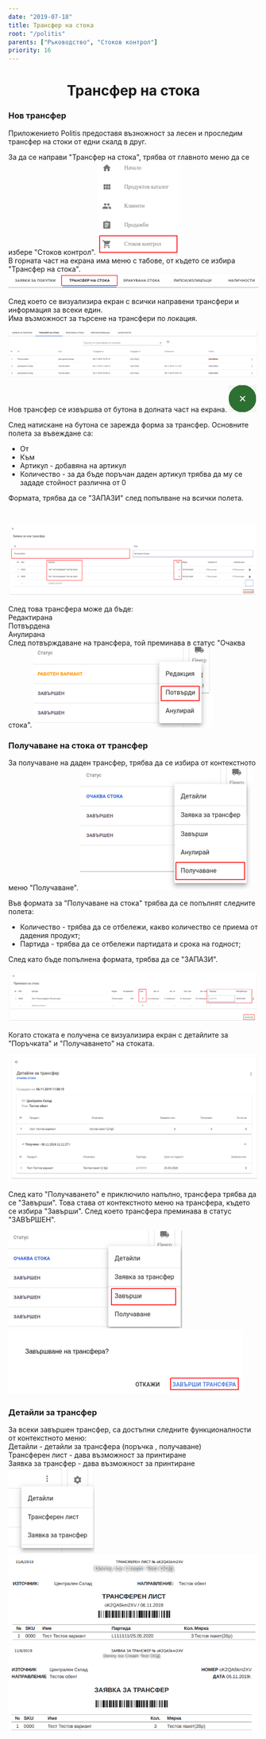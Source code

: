 ```yaml
---
date: "2019-07-18"
title: Трансфер на стока
root: "/politis"
parents: ["Ръководство", "Стоков контрол"]
priority: 16
---
```

<h1 align="center">
  Трансфер на стока
</h1>

### Нов трансфер

Приложението Politis предоставя възножност за лесен и проследим трансфер на стоки от едни скалд в друг.

<split-panel>
  <panel>
    За да се направи "Трансфер на стока", трябва от главното меню да се избере "Стоков контрол".
  </panel>
  <panel>
    <img src="./menu-stock-control.png" alt="меню"/>
  </panel>
</split-panel>

<br>

<split-panel>
  <panel>
    В горната част на екрана има меню с табове, от където се избира "Трансфер на стока".
  </panel>
  <panel>
    <img src="./transfer.png" alt="меню"/>
  </panel>
</split-panel>

<br>

<bullet></bullet> След което се визуализира екран с всички направени трансфери и информация за всеки един.
<br>
<bullet></bullet> Има възможност за търсене на трансфери по локация.

![Reports](./transfer-list.png "Трансфери")

<split-panel>
  <panel>
    Hов трансфер се извършва от бутона в долната част на екрана.
  </panel>
  <panel>
    <img src="./add-transfer.png" alt="Добавяне"/>
  </panel>
</split-panel>

<br>

След натискане на бутона се зарежда форма за трансфер.
Основните полета за въвеждане са:
* От
* Към
* Артикул - добавяна на артикул
* Количество - за да бъде поръчан даден артикул трябва да му се зададе стойност различна от 0

Формата, трябва да се "ЗАПАЗИ" след попълване на всички полета.

<br>

![Reports](./request-new-transfer.png "Трансфер")

<split-panel>
  <panel>
    След това трансфера може да бъде:
     <br> <bullet></bullet> Редактирана
     <br> <bullet></bullet> Потвърдена
     <br> <bullet></bullet> Анулирана
     <br> След потвърждаване на трансфера, той преминава в статус "Очаква стока".
  </panel>
  <panel>
    <img src="./confirm-transfer.png" alt="Потвърждение"/>
  </panel>
</split-panel>

<br>

### Получаване на стока от трансфер

<split-panel>
  <panel>
    За получаване на даден трансфер, трябва да се избира от контекстното меню "Получаване".
  </panel>
  <panel>
    <img src="./receiving.png" alt="Получаване"/>
  </panel>
</split-panel>

<br>

Във формата за "Получаване на стока" трябва да се попълнят следните полета:
* Количество - трябва да се отбележи, какво количество се приема от дадения продукт;
* Партида - трябва да се отбележи партидата и срока на годност;

След като бъде попълнена формата, трябва да се "ЗАПАЗИ".

![Reports](./receiving-transfer.png "Форма за приемане")

Когато стоката е получена се визуализира екран с детайлите за "Поръчката" и "Получаването" на стоката.

![Reports](./details-transfer.png "Детайли за трансфера")

След като "Получаването" е приключило напълно, трансфера трябва да се "Завърши".
Това става от контекстното меню на трансфера, където се избира "Завърши". 
След което трансфера преминава в статус "ЗАВЪРШЕН".

<split-panel>
  <panel>
    <img src="./menu-end.png" alt="Завършване"/>
  </panel>
  <panel>
    <img src="./confirm-end.png" alt="Потвърждение за завършване"/>
  </panel>
</split-panel>

<br>

### Детайли за трансфер

<split-panel>
  <panel>
    За всеки завършен трансфер, са достъпни следните функционалности от контекстното меню:
    <br> <bullet></bullet> Детайли - детайли за трансфера (поръчка , получаване)
    <br> <bullet></bullet> Трансферен лист - дава възможност за принтиране
    <br> <bullet></bullet> Заявка за трансфер - дава възможност за принтиране
  </panel>
  <panel>
    <img src="./menu.png" alt="Меню"/>
  </panel>
</split-panel>

<br>

<split-panel>
  <panel>
    <img src="./print-list.png" alt="Трансферен лист"/>
  </panel>
  <panel>
    <img src="./print-request.png" alt="Заявка за трансфер"/>
  </panel>
</split-panel>

